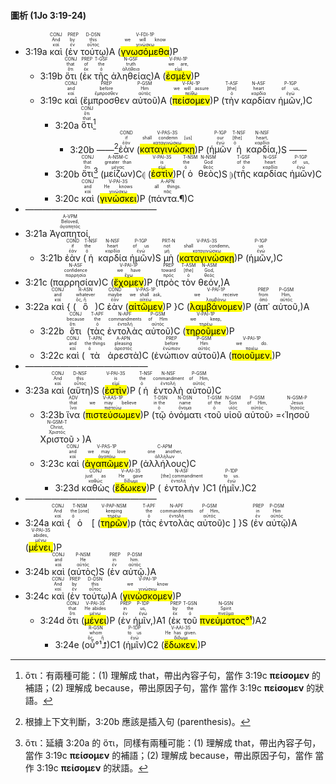 #### 圖析 (1Jo 3:19-24)


- 3:19a <RUBY><ruby><ruby>καὶ<rt>καί</rt></ruby><rt>And</rt></ruby><rt>CONJ</rt></RUBY> (<RUBY><ruby><ruby>ἐν<rt>ἐν</rt></ruby><rt>by</rt></ruby><rt>PREP</rt></RUBY> <RUBY><ruby><ruby>τούτῳ<rt>οὗτος</rt></ruby><rt>this</rt></ruby><rt>D-DSN</rt></RUBY>)A (<RUBY><ruby><ruby><mark class='verb'>γνωσόμεθα</mark><rt>γινώσκω</rt></ruby><rt>we will know</rt></ruby><rt>V-FDI-1P</rt></RUBY>)P 
	- 3:19b <RUBY><ruby><ruby>ὅτι<rt>ὅτι</rt></ruby><rt>that</rt></ruby><rt>CONJ</rt></RUBY> (<RUBY><ruby><ruby>ἐκ<rt>ἐκ</rt></ruby><rt>of</rt></ruby><rt>PREP</rt></RUBY> <RUBY><ruby><ruby>τῆς<rt>ὁ</rt></ruby><rt>the</rt></ruby><rt>T-GSF</rt></RUBY> <RUBY><ruby><ruby>ἀληθείας<rt>ἀλήθεια</rt></ruby><rt>truth</rt></ruby><rt>N-GSF</rt></RUBY>)A (<RUBY><ruby><ruby><mark class='verb'>ἐσμὲν</mark><rt>εἰμί</rt></ruby><rt>we are,</rt></ruby><rt>V-PAI-1P</rt></RUBY>)P 
	- 3:19c <RUBY><ruby><ruby>καὶ<rt>καί</rt></ruby><rt>and</rt></ruby><rt>CONJ</rt></RUBY> (<RUBY><ruby><ruby>ἔμπροσθεν<rt>ἔμπροσθεν</rt></ruby><rt>before</rt></ruby><rt>PREP</rt></RUBY> <RUBY><ruby><ruby>αὐτοῦ<rt>αὐτός</rt></ruby><rt>Him</rt></ruby><rt>P-GSM</rt></RUBY>)A (<RUBY><ruby><ruby><mark class='verb'>πείσομεν</mark><rt>πείθω</rt></ruby><rt>we will assure</rt></ruby><rt>V-FAI-1P</rt></RUBY>)P (<RUBY><ruby><ruby>τὴν<rt>ὁ</rt></ruby><rt>[the]</rt></ruby><rt>T-ASF</rt></RUBY> <RUBY><ruby><ruby>καρδίαν<rt>καρδία</rt></ruby><rt>heart</rt></ruby><rt>N-ASF</rt></RUBY> <RUBY><ruby><ruby>ἡμῶν,<rt>ἐγώ</rt></ruby><rt>of us,</rt></ruby><rt>P-1GP</rt></RUBY>)C 
		- 3:20a <RUBY><ruby><ruby>ὅτι<rt>that</rt></ruby><rt>ὅτι</rt></ruby><rt>CONJ</rt></RUBY>[^1]
			- 3:20b ——[^2]<RUBY><ruby><ruby>ἐὰν<rt>ἐάν</rt></ruby><rt>if</rt></ruby><rt>COND</rt></RUBY> (<RUBY><ruby><ruby><mark class='verb'>καταγινώσκῃ</mark><rt>καταγινώσκω</rt></ruby><rt>shall condemn [us]</rt></ruby><rt>V-PAS-3S</rt></RUBY>)P (<RUBY><ruby><ruby>ἡμῶν<rt>ἐγώ</rt></ruby><rt>our</rt></ruby><rt>P-1GP</rt></RUBY> <RUBY><ruby><ruby>ἡ<rt>ὁ</rt></ruby><rt>[the]</rt></ruby><rt>T-NSF</rt></RUBY> <RUBY><ruby><ruby>καρδία,<rt>καρδία</rt></ruby><rt>heart,</rt></ruby><rt>N-NSF</rt></RUBY>)S ——
		- 3:20b <RUBY><ruby><ruby>ὅτι<rt>ὅτι</rt></ruby><rt>that</rt></ruby><rt>CONJ</rt></RUBY>[^3] (<RUBY><ruby><ruby>μείζων<rt>μέγας</rt></ruby><rt>greater than</rt></ruby><rt>A-NSM-C</rt></RUBY>)C⦇ (<RUBY><ruby><ruby><mark class='verb'>ἐστὶν</mark><rt>εἰμί</rt></ruby><rt>is</rt></ruby><rt>V-PAI-3S</rt></RUBY>)P(<RUBY><ruby><ruby>ὁ<rt>ὁ</rt></ruby><rt>the</rt></ruby><rt>T-NSM</rt></RUBY> <RUBY><ruby><ruby>θεὸς<rt>θεός</rt></ruby><rt>God</rt></ruby><rt>N-NSM</rt></RUBY>)S ⦈(<RUBY><ruby><ruby>τῆς<rt>ὁ</rt></ruby><rt>of the</rt></ruby><rt>T-GSF</rt></RUBY> <RUBY><ruby><ruby>καρδίας<rt>καρδία</rt></ruby><rt>heart</rt></ruby><rt>N-GSF</rt></RUBY> <RUBY><ruby><ruby>ἡμῶν<rt>ἐγώ</rt></ruby><rt>of us,</rt></ruby><rt>P-1GP</rt></RUBY>)C
		- 3:20c <RUBY><ruby><ruby>καὶ<rt>καί</rt></ruby><rt>and</rt></ruby><rt>CONJ</rt></RUBY> (<RUBY><ruby><ruby><mark class='verb'>γινώσκει</mark><rt>γινώσκω</rt></ruby><rt>He knows</rt></ruby><rt>V-PAI-3S</rt></RUBY>)P (<RUBY><ruby><ruby>πάντα.¶<rt>πᾶς</rt></ruby><rt>all things.</rt></ruby><rt>A-APN</rt></RUBY>)C
- ———————————————
- 3:21a <RUBY><ruby><ruby>Ἀγαπητοί,<rt>ἀγαπητός</rt></ruby><rt>Beloved,</rt></ruby><rt>A-VPM</rt></RUBY> 
	- 3:21b <RUBY><ruby><ruby>ἐὰν<rt>ἐάν</rt></ruby><rt>if</rt></ruby><rt>COND</rt></RUBY> (<RUBY><ruby><ruby>ἡ<rt>ὁ</rt></ruby><rt>the</rt></ruby><rt>T-NSF</rt></RUBY> <RUBY><ruby><ruby>καρδία<rt>καρδία</rt></ruby><rt>heart</rt></ruby><rt>N-NSF</rt></RUBY> <RUBY><ruby><ruby>ἡμῶν<rt>ἐγώ</rt></ruby><rt>of us</rt></ruby><rt>P-1GP</rt></RUBY>)S <RUBY><ruby><ruby>μὴ<rt>μή</rt></ruby><rt>not</rt></ruby><rt>PRT-N</rt></RUBY> (<RUBY><ruby><ruby><mark class='verb'>καταγινώσκῃ</mark><rt>καταγινώσκω</rt></ruby><rt>shall condemn,</rt></ruby><rt>V-PAS-3S</rt></RUBY>)P (<RUBY><ruby><ruby>ἡμῶν,<rt>ἐγώ</rt></ruby><rt>us</rt></ruby><rt>P-1GP</rt></RUBY>)C 
- 3:21c (<RUBY><ruby><ruby>παρρησίαν<rt>παρρησία</rt></ruby><rt>confidence</rt></ruby><rt>N-ASF</rt></RUBY>)C (<RUBY><ruby><ruby><mark class='verb'>ἔχομεν</mark><rt>ἔχω</rt></ruby><rt>we have</rt></ruby><rt>V-PAI-1P</rt></RUBY>)P (<RUBY><ruby><ruby>πρὸς<rt>πρός</rt></ruby><rt>toward</rt></ruby><rt>PREP</rt></RUBY> <RUBY><ruby><ruby>τὸν<rt>ὁ</rt></ruby><rt>[the]</rt></ruby><rt>T-ASM</rt></RUBY> <RUBY><ruby><ruby>θεόν,<rt>θεός</rt></ruby><rt>God,</rt></ruby><rt>N-ASM</rt></RUBY>)A
- 3:22a <RUBY><ruby><ruby>καὶ<rt>καί</rt></ruby><rt>and</rt></ruby><rt>CONJ</rt></RUBY> { (<RUBY><ruby><ruby>ὃ<rt>ὅς, ἥ</rt></ruby><rt>whatever</rt></ruby><rt>R-ASN</rt></RUBY>)C <RUBY><ruby><ruby>ἐὰν<rt>ἐάν</rt></ruby><rt>maybe</rt></ruby><rt>COND</rt></RUBY> (<RUBY><ruby><ruby><mark class='verb'>αἰτῶμεν</mark><rt>αἰτέω</rt></ruby><rt>we shall ask,</rt></ruby><rt>V-PAS-1P</rt></RUBY>)P }C (<RUBY><ruby><ruby><mark class='verb'>λαμβάνομεν</mark><rt>λαμβάνω</rt></ruby><rt>we receive</rt></ruby><rt>V-PAI-1P</rt></RUBY>)P (<RUBY><ruby><ruby>ἀπ᾽<rt>ἀπό</rt></ruby><rt>from</rt></ruby><rt>PREP</rt></RUBY> <RUBY><ruby><ruby>αὐτοῦ,<rt>αὐτός</rt></ruby><rt>Him,</rt></ruby><rt>P-GSM</rt></RUBY>)A
	- 3:22b <RUBY><ruby><ruby>ὅτι<rt>ὅτι</rt></ruby><rt>because</rt></ruby><rt>CONJ</rt></RUBY> (<RUBY><ruby><ruby>τὰς<rt>ὁ</rt></ruby><rt>the</rt></ruby><rt>T-APF</rt></RUBY> <RUBY><ruby><ruby>ἐντολὰς<rt>ἐντολή</rt></ruby><rt>commandments</rt></ruby><rt>N-APF</rt></RUBY> <RUBY><ruby><ruby>αὐτοῦ<rt>αὐτός</rt></ruby><rt>of Him</rt></ruby><rt>P-GSM</rt></RUBY>)C (<RUBY><ruby><ruby><mark class='verb'>τηροῦμεν</mark><rt>τηρέω</rt></ruby><rt>we keep,</rt></ruby><rt>V-PAI-1P</rt></RUBY>)P 
	- 3:22c <RUBY><ruby><ruby>καὶ<rt>καί</rt></ruby><rt>and</rt></ruby><rt>CONJ</rt></RUBY> (<RUBY><ruby><ruby>τὰ<rt>ὁ</rt></ruby><rt>the things</rt></ruby><rt>T-APN</rt></RUBY> <RUBY><ruby><ruby>ἀρεστὰ<rt>ἀρεστός</rt></ruby><rt>pleasing</rt></ruby><rt>A-APN</rt></RUBY>)C (<RUBY><ruby><ruby>ἐνώπιον<rt>ἐνώπιον</rt></ruby><rt>before</rt></ruby><rt>PREP</rt></RUBY> <RUBY><ruby><ruby>αὐτοῦ<rt>αὐτός</rt></ruby><rt>Him</rt></ruby><rt>P-GSM</rt></RUBY>)A (<RUBY><ruby><ruby><mark class='verb'>ποιοῦμεν.</mark><rt>ποιέω</rt></ruby><rt>we do.</rt></ruby><rt>V-PAI-1P</rt></RUBY>)P 
- ——————————————
- 3:23a <RUBY><ruby><ruby>καὶ<rt>καί</rt></ruby><rt>And</rt></ruby><rt>CONJ</rt></RUBY> (<RUBY><ruby><ruby>αὕτη<rt>οὗτος</rt></ruby><rt>this</rt></ruby><rt>D-NSF</rt></RUBY>)S (<RUBY><ruby><ruby><mark class='verb'>ἐστὶν</mark><rt>εἰμί</rt></ruby><rt>is</rt></ruby><rt>V-PAI-3S</rt></RUBY>)P (<RUBY><ruby><ruby>ἡ<rt>ὁ</rt></ruby><rt>the</rt></ruby><rt>T-NSF</rt></RUBY> <RUBY><ruby><ruby>ἐντολὴ<rt>ἐντολή</rt></ruby><rt>commandment</rt></ruby><rt>N-NSF</rt></RUBY> <RUBY><ruby><ruby>αὐτοῦ<rt>αὐτός</rt></ruby><rt>of Him,</rt></ruby><rt>P-GSM</rt></RUBY>)C
	- 3:23b <RUBY><ruby><ruby>ἵνα<rt>ἵνα</rt></ruby><rt>that</rt></ruby><rt>ADV</rt></RUBY> (<RUBY><ruby><ruby><mark class='verb'>πιστεύσωμεν</mark><rt>πιστεύω</rt></ruby><rt>we may believe</rt></ruby><rt>V-AAS-1P</rt></RUBY>)P (<RUBY><ruby><ruby>τῷ<rt>ὁ</rt></ruby><rt>in the</rt></ruby><rt>T-DSN</rt></RUBY> <RUBY><ruby><ruby>ὀνόματι<rt>ὄνομα</rt></ruby><rt>name</rt></ruby><rt>N-DSN</rt></RUBY> ‹<RUBY><ruby><ruby>τοῦ<rt>ὁ</rt></ruby><rt>of the</rt></ruby><rt>T-GSM</rt></RUBY> <RUBY><ruby><ruby>υἱοῦ<rt>υἱός</rt></ruby><rt>Son</rt></ruby><rt>N-GSM</rt></RUBY> <RUBY><ruby><ruby>αὐτοῦ<rt>αὐτός</rt></ruby><rt>of Him,</rt></ruby><rt>P-GSM</rt></RUBY>› =‹<RUBY><ruby><ruby>Ἰησοῦ<rt>Ἰησοῦς</rt></ruby><rt>Jesus</rt></ruby><rt>N-GSM-P</rt></RUBY> <RUBY><ruby><ruby>Χριστοῦ<rt>Χριστός</rt></ruby><rt>Christ,</rt></ruby><rt>N-GSM-T</rt></RUBY> › )A
	- 3:23c <RUBY><ruby><ruby>καὶ<rt>καί</rt></ruby><rt>and</rt></ruby><rt>CONJ</rt></RUBY> (<RUBY><ruby><ruby><mark class='verb'>ἀγαπῶμεν</mark><rt>ἀγαπάω</rt></ruby><rt>we may love</rt></ruby><rt>V-PAS-1P</rt></RUBY>)P (<RUBY><ruby><ruby>ἀλλήλους<rt>ἀλλήλων</rt></ruby><rt>one another,</rt></ruby><rt>C-APM</rt></RUBY>)C
		- 3:23d <RUBY><ruby><ruby>καθὼς<rt>καθώς</rt></ruby><rt>just as</rt></ruby><rt>CONJ</rt></RUBY> (<RUBY><ruby><ruby><mark class='verb'>ἔδωκεν</mark><rt>δίδωμι</rt></ruby><rt>He gave</rt></ruby><rt>V-AAI-3S</rt></RUBY>)P (<RUBY><ruby><ruby>ἐντολὴν<rt>ἐντολή</rt></ruby><rt>[the] commandment</rt></ruby><rt>N-ASF</rt></RUBY>)C1 (<RUBY><ruby><ruby>ἡμῖν.<rt>ἐγώ</rt></ruby><rt>to us.</rt></ruby><rt>P-1DP</rt></RUBY>)C2
- ———————————————
- 3:24a <RUBY><ruby><ruby>καὶ<rt>καί</rt></ruby><rt>And</rt></ruby><rt>CONJ</rt></RUBY> {<RUBY><ruby><ruby>ὁ<rt>ὁ</rt></ruby><rt>the [one]</rt></ruby><rt>T-NSM</rt></RUBY> [ (<RUBY><ruby><ruby><mark class='ptc'>τηρῶν</mark><rt>τηρέω</rt></ruby><rt>keeping</rt></ruby><rt>V-PAP-NSM</rt></RUBY>)p (<RUBY><ruby><ruby>τὰς<rt>ὁ</rt></ruby><rt>the</rt></ruby><rt>T-APF</rt></RUBY> <RUBY><ruby><ruby>ἐντολὰς<rt>ἐντολή</rt></ruby><rt>commandments</rt></ruby><rt>N-APF</rt></RUBY> <RUBY><ruby><ruby>αὐτοῦ<rt>αὐτός</rt></ruby><rt>of Him,</rt></ruby><rt>P-GSM</rt></RUBY>)c ] }S (<RUBY><ruby><ruby>ἐν<rt>ἐν</rt></ruby><rt>in</rt></ruby><rt>PREP</rt></RUBY> <RUBY><ruby><ruby>αὐτῷ<rt>αὐτός</rt></ruby><rt>Him</rt></ruby><rt>P-DSM</rt></RUBY>)A (<RUBY><ruby><ruby><mark class='verb'>μένει,</mark><rt>μένω</rt></ruby><rt>abides,</rt></ruby><rt>V-PAI-3S</rt></RUBY>)P 
- 3:24b <RUBY><ruby><ruby>καὶ<rt>καί</rt></ruby><rt>and</rt></ruby><rt>CONJ</rt></RUBY> (<RUBY><ruby><ruby>αὐτὸς<rt>αὐτός</rt></ruby><rt>He</rt></ruby><rt>P-NSM</rt></RUBY>)S (<RUBY><ruby><ruby>ἐν<rt>ἐν</rt></ruby><rt>in</rt></ruby><rt>PREP</rt></RUBY> <RUBY><ruby><ruby>αὐτῷ.<rt>αὐτός</rt></ruby><rt>him.</rt></ruby><rt>P-DSM</rt></RUBY>)A 
- 3:24c <RUBY><ruby><ruby>καὶ<rt>καί</rt></ruby><rt>And</rt></ruby><rt>CONJ</rt></RUBY> (<RUBY><ruby><ruby>ἐν<rt>ἐν</rt></ruby><rt>by</rt></ruby><rt>PREP</rt></RUBY> <RUBY><ruby><ruby>τούτῳ<rt>οὗτος</rt></ruby><rt>this</rt></ruby><rt>D-DSN</rt></RUBY>)A (<RUBY><ruby><ruby><mark class='verb'>γινώσκομεν</mark><rt>γινώσκω</rt></ruby><rt>we know</rt></ruby><rt>V-PAI-1P</rt></RUBY>)P 
	- 3:24d <RUBY><ruby><ruby>ὅτι<rt>ὅτι</rt></ruby><rt>that</rt></ruby><rt>CONJ</rt></RUBY> (<RUBY><ruby><ruby><mark class='verb'>μένει</mark><rt>μένω</rt></ruby><rt>He abides</rt></ruby><rt>V-PAI-3S</rt></RUBY>)P (<RUBY><ruby><ruby>ἐν<rt>ἐν</rt></ruby><rt>in</rt></ruby><rt>PREP</rt></RUBY> <RUBY><ruby><ruby>ἡμῖν,<rt>ἐγώ</rt></ruby><rt>us,</rt></ruby><rt>P-1DP</rt></RUBY>)A1 (<RUBY><ruby><ruby>ἐκ<rt>ἐκ</rt></ruby><rt>by</rt></ruby><rt>PREP</rt></RUBY> <RUBY><ruby><ruby>τοῦ<rt>ὁ</rt></ruby><rt>the</rt></ruby><rt>T-GSN</rt></RUBY> <RUBY><ruby><ruby><mark>πνεύματος°¹</mark><rt>πνεῦμα</rt></ruby><rt>Spirit</rt></ruby><rt>N-GSN</rt></RUBY>)A2
		- 3:24e (<RUBY><ruby><ruby>οὗ°¹⮥<rt>ὅς, ἥ</rt></ruby><rt>whom</rt></ruby><rt>R-GSN</rt></RUBY>)C1 (<RUBY><ruby><ruby>ἡμῖν<rt>ἐγώ</rt></ruby><rt>to us</rt></ruby><rt>P-1DP</rt></RUBY>)C2 (<RUBY><ruby><ruby><mark class='verb'>ἔδωκεν.</mark><rt>δίδωμι</rt></ruby><rt>He has given.</rt></ruby><rt>V-AAI-3S</rt></RUBY>)P 



[^1]: ὅτι：有兩種可能：(1) 理解成 that，帶出內容子句，當作 3:19c **πείσομεν** 的補語；(2) 理解成 because，帶出原因子句，當作 當作 3:19c **πείσομεν** 的狀語。
[^2]: 根據上下文判斷，3:20b 應該是插入句 (parenthesis)。
[^3]: ὅτι：延續 3:20a 的 ὅτι，同樣有兩種可能：(1) 理解成 that，帶出內容子句，當作 3:19c **πείσομεν** 的補語；(2) 理解成 because，帶出原因子句，當作 當作 3:19c **πείσομεν** 的狀語。
